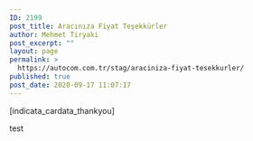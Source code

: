 ```yaml
---
ID: 2199
post_title: Aracınıza Fiyat Teşekkürler
author: Mehmet Tiryaki
post_excerpt: ""
layout: page
permalink: >
  https://autocom.com.tr/stag/araciniza-fiyat-tesekkurler/
published: true
post_date: 2020-09-17 11:07:17
---
```

[indicata_cardata_thankyou]

test